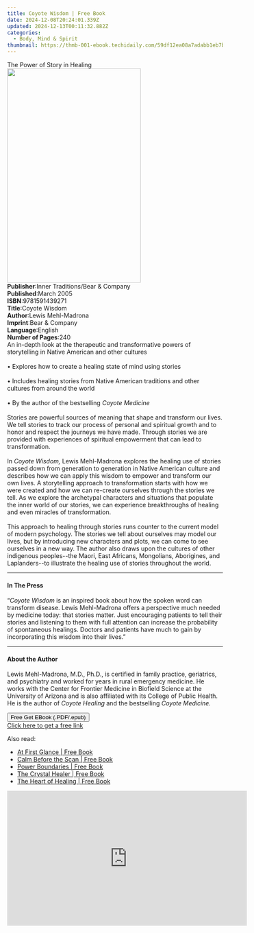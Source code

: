 ```yaml
---
title: Coyote Wisdom | Free Book
date: 2024-12-08T20:24:01.339Z
updated: 2024-12-13T00:11:32.882Z
categories:
  - Body, Mind & Spirit
thumbnail: https://thmb-001-ebook.techidaily.com/59df12ea08a7adabb1eb7b6d78eec8ff43d02766b0586b5aa19ab2ec07eed45a.jpg
---
```

<main id="book-container">
  <div class="flex flex-col">
    <div class="book-brief flex-1 py-6 px-4 sm:p-6 md:py-10 md:px-8">
      <!-- brief-->
      <div class="book-brief-main">The Power of Story in Healing</div>
    </div>
    <div
      class="book-meta-info flex-1 grid gap-4 col-start-1 col-end-3 row-start-1 sm:mb-6 sm:grid-cols-4 lg:gap-6 lg:col-start-2 lg:row-end-6 lg:row-span-6 lg:mb-0"
    >
      <div
        class="book-meta-info-left place-content-center mt-4 p-4 text-sm leading-6 col-start-2 col-span-2 dark:text-slate-400"
      >
        <img
          class="w-full h-500 object-cover rounded-lg sm:h-255 sm:col-span-2 lg:col-span-full"
          src="https://img-001-ebook.techidaily.com/2e73e103f70a059335fe59ba35799ae1f1d6c28419ce025775b440f1553e9afa.jpg"
          alt=""
          width="312"
          height="500"
        />
      </div>
      <div
        class="book-meta-info-right mt-2 col-start-1 row-start-2 col-span-3 self-center"
      >
        <!-- meta data  -->
        <div class="flex flex-col px-4 md:px-8">
          <div class="flex-1">
            <strong>Publisher</strong>:<span class="px-2"
              >Inner Traditions/Bear &amp; Company</span
            >
          </div>
          <div class="flex-1">
            <strong>Published</strong>:<span class="px-2">March 2005</span>
          </div>
          <div class="flex-1">
            <strong>ISBN</strong>:<span class="px-2">9781591439271</span>
          </div>
          <div class="flex-1">
            <strong>Title</strong>:<span class="px-2">Coyote Wisdom</span>
          </div>
          <div class="flex-1">
            <strong>Author</strong>:<span class="px-2">Lewis Mehl-Madrona</span>
          </div>
          <div class="flex-1">
            <strong>Imprint</strong>:<span class="px-2"
              >Bear &amp; Company</span
            >
          </div>
          <div class="flex-1">
            <strong>Language</strong>:<span class="px-2">English</span>
          </div>
          <div class="flex-1">
            <strong>Number of Pages</strong>:<span class="px-2">240</span>
          </div>
        </div>
      </div>
    </div>
    <div class="book-description flex-1 py-6 px-4 sm:p-6 md:py-10 md:px-8">
      <div class="book-description-main">
        <div accordion-content="" id="description">
          An in-depth look at the therapeutic and transformative powers of
          storytelling in Native American and other cultures<br /><br />•
          Explores how to create a healing state of mind using stories<br /><br />•
          Includes healing stories from Native American traditions and other
          cultures from around the world<br /><br />• By the author of the
          bestselling <i>Coyote Medicine<br /><br /></i>Stories are powerful
          sources of meaning that shape and transform our lives. We tell stories
          to track our process of personal and spiritual growth and to honor and
          respect the journeys we have made. Through stories we are provided
          with experiences of spiritual empowerment that can lead to
          transformation.<br /><br />In <i>Coyote Wisdom,</i> Lewis Mehl-Madrona
          explores the healing use of stories passed down from generation to
          generation in Native American culture and describes how we can apply
          this wisdom to empower and transform our own lives. A storytelling
          approach to transformation starts with how we were created and how we
          can re-create ourselves through the stories we tell. As we explore the
          archetypal characters and situations that populate the inner world of
          our stories, we can experience breakthroughs of healing and even
          miracles of transformation.<br /><br />This approach to healing
          through stories runs counter to the current model of modern
          psychology. The stories we tell about ourselves may model our lives,
          but by introducing new characters and plots, we can come to see
          ourselves in a new way. The author also draws upon the cultures of
          other indigenous peoples--the Maori, East Africans, Mongolians,
          Aborigines, and Laplanders--to illustrate the healing use of stories
          throughout the world.
        </div>
        <div class="accordion-fader"></div>
      </div>
    </div>
    <div class="book-excerpts flex-1 py-6 px-4 sm:p-6 md:py-10 md:px-8">
      <!-- excerpts-->
      <div class="book-excerpts-main">
        <hr />
        <h4 class="placeholder placeholder-heading">
          <span>In The Press</span>
        </h4>
        <p>
          “<i>Coyote Wisdom</i> is an inspired book about how the spoken word
          can transform disease. Lewis Mehl-Madrona offers a perspective much
          needed by medicine today: that stories matter. Just encouraging
          patients to tell their stories and listening to them with full
          attention can increase the probability of spontaneous healings.
          Doctors and patients have much to gain by incorporating this wisdom
          into their lives.”
        </p>
      </div>
    </div>
    <div class="book-about-author flex-1 py-6 px-4 sm:p-6 md:py-10 md:px-8">
      <!-- about author-->
      <div class="book-main-author-main">
        <hr />
        <h4 class="placeholder placeholder-heading">
          <span>About the Author</span>
        </h4>
        <p>
          Lewis Mehl-Madrona, M.D., Ph.D., is certified in family practice,
          geriatrics, and psychiatry and worked for years in rural emergency
          medicine. He works with the Center for Frontier Medicine in Biofield
          Science at the University of Arizona and is also affiliated with its
          College of Public Health. He is the author of
          <i>Coyote Healing</i> and the bestselling <i>Coyote Medicine.</i>
        </p>
      </div>
    </div>
    <div class="book-free-get flex-1 py-6 px-4 sm:p-6 md:py-10 md:px-8">
      <button
        id="btn-free-get"
        class="bg-blue-500 hover:bg-blue-700 text-white font-bold py-2 px-4 rounded"
      >
        Free Get EBook (.PDF/.epub)
      </button>
      <div id="countdown-display" class="px-2 text-lg mt-2"></div>
      <a
        id="free-link"
        class="hidden bg-blue-500 hover:bg-blue-700 text-white font-bold py-2 px-4 rounded"
        href="https://www.ebooks.com/en-us/book/95782539/coyote-wisdom/lewis-mehl-madrona/"
        target="_blank"
        >Click here to get a free link</a
      >
    </div>
    <script>
      let countdownTime = 0;
      let countdownInterval = null;
      document
        .getElementById('btn-free-get')
        .addEventListener('click', startCountdown);
      function startCountdown() {
        countdownTime = new Date().getTime() + 60000 * 3;
        countdownInterval = setInterval(updateCountdown, 1000);
        document.getElementById('btn-free-get').disabled = true;
        document
          .getElementById('btn-free-get')
          .classList.add('bg-gray-500', 'cursor-not-allowed');
      }
      function updateCountdown() {
        let currentTime = new Date().getTime();
        let timeLeft = countdownTime - currentTime;
        let secondsLeft = Math.floor(timeLeft / 1000);
        document.getElementById('countdown-display').innerHTML =
          `Remaining time: ${secondsLeft} seconds.`;
        if (secondsLeft <= 0) {
          clearInterval(countdownInterval);
          document.getElementById('btn-free-get').classList.add('hidden');
          document.getElementById('free-link').classList.remove('hidden');
          document.getElementById('countdown-display').innerHTML = '';
        }
      }
    </script>
  </div>
</main>

<ins class="adsbygoogle"
      style="display:block"
      data-ad-client="ca-pub-7571918770474297"
      data-ad-slot="8358498916"
      data-ad-format="auto"
      data-full-width-responsive="true"></ins>
    

<span class="atpl-alsoreadstyle">Also read:</span>
<div><ul>
<li><a href="https://novels-ebooks.techidaily.com/210232141-9781087951102-at-first-glance/"><u>At First Glance | Free Book</u></a></li>
<li><a href="https://novels-ebooks.techidaily.com/210232005-9780648599555-calm-before-the-scan/"><u>Calm Before the Scan | Free Book</u></a></li>
<li><a href="https://novels-ebooks.techidaily.com/210232058-9780578862651-power-boundaries/"><u>Power Boundaries | Free Book</u></a></li>
<li><a href="https://novels-ebooks.techidaily.com/210232215-9780753734797-the-crystal-healer/"><u>The Crystal Healer | Free Book</u></a></li>
<li><a href="https://novels-ebooks.techidaily.com/210231969-9781647465896-the-heart-of-healing/"><u>The Heart of Healing | Free Book</u></a></li>
</ul></div>

<!-- affiliate ads begin -->
<iframe width="560" height="315" src="https://www.youtube.com/embed/JMgRzDANfSQ?si=NDy01ntXGGOi1Uxs" title="YouTube video player" frameborder="0" allow="accelerometer; autoplay; clipboard-write; encrypted-media; gyroscope; picture-in-picture; web-share" referrerpolicy="strict-origin-when-cross-origin" allowfullscreen></iframe>
<!-- affiliate ads end -->

